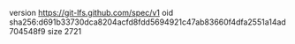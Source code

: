 version https://git-lfs.github.com/spec/v1
oid sha256:d691b33730dca8204acfd8fdd5694921c47ab83660f4dfa2551a14ad704548f9
size 2721
